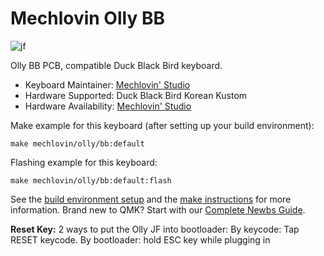 # Mechlovin Olly BB

![jf](https://i.imgur.com/3QzHisYl.png)

Olly BB PCB, compatible Duck Black Bird keyboard.

* Keyboard Maintainer: [Mechlovin' Studio](https://mechlovin.studio/)
* Hardware Supported: Duck Black Bird Korean Kustom
* Hardware Availability: [Mechlovin' Studio](https://mechlovin.studio/)

Make example for this keyboard (after setting up your build environment):

    make mechlovin/olly/bb:default

Flashing example for this keyboard:

    make mechlovin/olly/bb:default:flash

See the [build environment setup](https://docs.qmk.fm/#/getting_started_build_tools) and the [make instructions](https://docs.qmk.fm/#/getting_started_make_guide) for more information. Brand new to QMK? Start with our [Complete Newbs Guide](https://docs.qmk.fm/#/newbs).

**Reset Key:** 2 ways to put the Olly JF into bootloader:
By keycode: Tap RESET keycode.
By bootloader: hold ESC key while plugging in